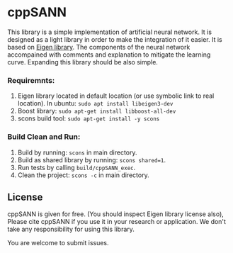 # cppSANN

This library is a simple implementation of artificial neural network.
It is designed as a light library in order to make the integration of it easier.
It is based on [Eigen library](https://eigen.tuxfamily.org/dox/). 
The components of the neural network accompained with comments and explanation
to mitigate the learning curve. Expanding this library should be also simple.  

### Requiremnts:

1. Eigen library located in default location (or use symbolic link to real location). 
   In ubuntu: ```sudo apt install libeigen3-dev ```
2. Boost library: ```sudo apt-get install libboost-all-dev```
3. scons build tool: ```sudo apt-get install -y scons```

### Build Clean and Run:

1. Build by running: ```scons``` in main directory. 
2. Build as shared library by running: ```scons shared=1```.
3. Run tests by calling ```build/cppSANN_exec```.
4. Clean the project: ```scons -c``` in main directory. 

## License 
cppSANN is given for free. (You should inspect Eigen library license also), 
Please cite cppSANN if you use it in your research or application. 
We don't take any responsibility for using this library. 


You are welcome to submit issues. 
